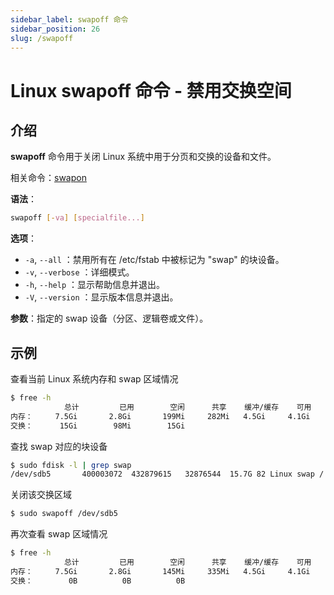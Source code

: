 ```yaml
---
sidebar_label: swapoff 命令
sidebar_position: 26
slug: /swapoff
---
```


# Linux swapoff 命令 - 禁用交换空间



## 介绍

**swapoff** 命令用于关闭 Linux 系统中用于分页和交换的设备和文件。

相关命令：[swapon](/linux-command/swapon)

**语法**：

```bash
swapoff [-va] [specialfile...]
```

**选项**：

- `-a`, `--all` ：禁用所有在 /etc/fstab 中被标记为 "swap" 的块设备。
- `-v`, `--verbose` ：详细模式。
- `-h`, `--help` ：显示帮助信息并退出。
- `-V`, `--version` ：显示版本信息并退出。

**参数**：指定的 swap 设备（分区、逻辑卷或文件）。



## 示例

查看当前 Linux 系统内存和 swap 区域情况

```bash
$ free -h
            总计         已用        空闲      共享    缓冲/缓存    可用
内存：     7.5Gi       2.8Gi       199Mi     282Mi   4.5Gi     4.1Gi
交换：      15Gi        98Mi        15Gi
```

查找 swap 对应的块设备

```bash
$ sudo fdisk -l | grep swap
/dev/sdb5       400003072  432879615   32876544  15.7G 82 Linux swap / Solaris
```

关闭该交换区域

```bash
$ sudo swapoff /dev/sdb5
```

再次查看 swap 区域情况

```bash
$ free -h
            总计         已用        空闲      共享    缓冲/缓存    可用
内存：     7.5Gi       2.8Gi       145Mi     335Mi   4.5Gi     4.1Gi
交换：        0B          0B          0B
```

